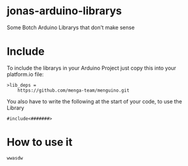 # jonas-arduino-librarys
Some Botch Arduino Librarys that don't make sense

# Include
To include the librarys in your Arduino Project just copy this into your platform.io file:
```
>lib_deps = 
    https://github.com/menga-team/menguino.git
```
You also have to write the following at the start of your code, to use the Library 
```
#include<#######>
```

# How to use it

```wwasdw```
